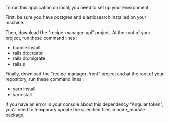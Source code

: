 To run this application on local, you need to set up your environment. 

First, be sure you have postgres and elasticsearch installed on your machine. 

Then, download the "recipe-manager-api" project. At the root of your project, run these command lines : 
- bundle install
- rails db:create
- rails db:migrate
- rails s

Finally, download the "recipe-manager-front" project and at the root of your repository, run these command lines : 
- yarn install
- yarn start

If you have an error in your console about this dependency "Angular token", you'll need to temporary update the specified files in node_module package.
